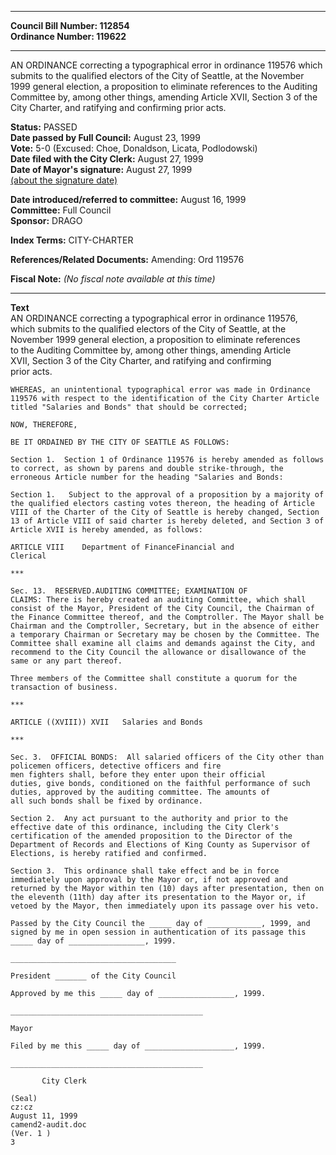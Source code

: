 * * * * *  
  
**Council Bill Number: [](#h0)[](#h2)112854**   
**Ordinance Number: 119622**  
  
* * * * *  
  
AN ORDINANCE correcting a typographical error in ordinance 119576 which submits to the qualified electors of the City of Seattle, at the November 1999 general election, a proposition to eliminate references to the Auditing Committee by, among other things, amending Article XVII, Section 3 of the City Charter, and ratifying and confirming prior acts.  
  
**Status:** PASSED   
**Date passed by Full Council:** August 23, 1999   
**Vote:** 5-0 (Excused: Choe, Donaldson, Licata, Podlodowski)   
**Date filed with the City Clerk:** August 27, 1999   
**Date of Mayor's signature:** August 27, 1999   
[(about the signature date)](/~public/approvaldate.htm)   
  
  
**Date introduced/referred to committee:** August 16, 1999   
**Committee:** Full Council   
**Sponsor:** DRAGO   
  
**Index Terms:** CITY-CHARTER  
  
**References/Related Documents:** Amending: Ord 119576  
  
**Fiscal Note:** *(No fiscal note available at this time)*  
  
* * * * *  
  
**Text**  
    AN ORDINANCE correcting a typographical error in ordinance 119576,  
    which submits to the qualified electors of the City of Seattle, at the  
    November 1999 general election, a proposition to eliminate references  
    to the Auditing Committee by, among other things, amending Article  
    XVII, Section 3 of the City Charter, and ratifying and confirming  
    prior acts.  
  
    WHEREAS, an unintentional typographical error was made in Ordinance  
    119576 with respect to the identification of the City Charter Article  
    titled "Salaries and Bonds" that should be corrected;  
  
    NOW, THEREFORE,  
  
    BE IT ORDAINED BY THE CITY OF SEATTLE AS FOLLOWS:  
  
    Section 1.  Section 1 of Ordinance 119576 is hereby amended as follows  
    to correct, as shown by parens and double strike-through, the  
    erroneous Article number for the heading "Salaries and Bonds:  
  
    Section 1.   Subject to the approval of a proposition by a majority of  
    the qualified electors casting votes thereon, the heading of Article  
    VIII of the Charter of the City of Seattle is hereby changed, Section  
    13 of Article VIII of said charter is hereby deleted, and Section 3 of  
    Article XVII is hereby amended, as follows:  
  
    ARTICLE VIII    Department of FinanceFinancial and  
    Clerical  
  
    ***  
  
    Sec. 13.  RESERVED.AUDITING COMMITTEE; EXAMINATION OF  
    CLAIMS: There is hereby created an auditing Committee, which shall  
    consist of the Mayor, President of the City Council, the Chairman of  
    the Finance Committee thereof, and the Comptroller. The Mayor shall be  
    Chairman and the Comptroller, Secretary, but in the absence of either  
    a temporary Chairman or Secretary may be chosen by the Committee. The  
    Committee shall examine all claims and demands against the City, and  
    recommend to the City Council the allowance or disallowance of the  
    same or any part thereof.  
  
    Three members of the Committee shall constitute a quorum for the  
    transaction of business.  
  
    ***  
  
    ARTICLE ((XVIII)) XVII   Salaries and Bonds  
  
    ***  
  
    Sec. 3.  OFFICIAL BONDS:  All salaried officers of the City other than  
    policemen officers, detective officers and fire  
    men fighters shall, before they enter upon their official  
    duties, give bonds, conditioned on the faithful performance of such  
    duties, approved by the auditing committee. The amounts of  
    all such bonds shall be fixed by ordinance.  
  
    Section 2.  Any act pursuant to the authority and prior to the  
    effective date of this ordinance, including the City Clerk's  
    certification of the amended proposition to the Director of the  
    Department of Records and Elections of King County as Supervisor of  
    Elections, is hereby ratified and confirmed.  
  
    Section 3.  This ordinance shall take effect and be in force  
    immediately upon approval by the Mayor or, if not approved and  
    returned by the Mayor within ten (10) days after presentation, then on  
    the eleventh (11th) day after its presentation to the Mayor or, if  
    vetoed by the Mayor, then immediately upon its passage over his veto.  
  
    Passed by the City Council the _____ day of ____________, 1999, and  
    signed by me in open session in authentication of its passage this  
    _____ day of _________________, 1999.  
  
    _____________________________________  
  
    President _______ of the City Council  
  
    Approved by me this _____ day of _________________, 1999.  
  
    ___________________________________________  
  
    Mayor  
  
    Filed by me this _____ day of ____________________, 1999.  
  
    ___________________________________________  
  
           City Clerk  
  
    (Seal)  
    cz:cz  
    August 11, 1999  
    camend2-audit.doc  
    (Ver. 1 )  
    3  
